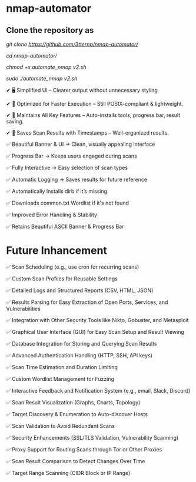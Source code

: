 # nmap-automator

## Clone the repository as

_git clone https://github.com/3tternp/nmap-automator/_

_cd nmap-automator/_

_chmod +x automate_nmap v2.sh_

_sudo ./automate_nmap v2.sh_

✔ 🖥️ Simplified UI – Clearer output without unnecessary styling.

✔ 🚀 Optimized for Faster Execution – Still POSIX-compliant & lightweight.

✔ 🔄 Maintains All Key Features – Auto-installs tools, progress bar, result saving.

✔ 📁 Saves Scan Results with Timestamps – Well-organized results.

✅ Beautiful Banner & UI → Clean, visually appealing interface

✅ Progress Bar → Keeps users engaged during scans

✅ Fully Interactive → Easy selection of scan types

✅ Automatic Logging → Saves results for future reference

✅ Automatically Installs dirb if it’s missing

✅ Downloads common.txt Wordlist if it's not found

✅ Improved Error Handling & Stability

✅ Retains Beautiful ASCII Banner & Progress Bar

# Future Inhancement 

✅ Scan Scheduling (e.g., use cron for recurring scans)

✅ Custom Scan Profiles for Reusable Settings

✅ Detailed Logs and Structured Reports (CSV, HTML, JSON)

✅ Results Parsing for Easy Extraction of Open Ports, Services, and Vulnerabilities

✅ Integration with Other Security Tools like Nikto, Gobuster, and Metasploit

✅ Graphical User Interface (GUI) for Easy Scan Setup and Result Viewing

✅ Database Integration for Storing and Querying Scan Results

✅ Advanced Authentication Handling (HTTP, SSH, API keys)

✅ Scan Time Estimation and Duration Limiting

✅ Custom Wordlist Management for Fuzzing

✅ Interactive Feedback and Notification System (e.g., email, Slack, Discord)

✅ Scan Result Visualization (Graphs, Charts, Topology)

✅ Target Discovery & Enumeration to Auto-discover Hosts

✅ Scan Validation to Avoid Redundant Scans

✅ Security Enhancements (SSL/TLS Validation, Vulnerability Scanning)

✅ Proxy Support for Routing Scans through Tor or Other Proxies

✅ Scan Result Comparison to Detect Changes Over Time

✅ Target Range Scanning (CIDR Block or IP Range)
